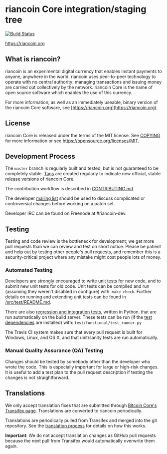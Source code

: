 riancoin Core integration/staging tree
=====================================

[![Build Status](https://travis-ci.org/riancoin-project/riancoin.svg?branch=master)](https://travis-ci.org/riancoin-project/riancoin)

https://riancoin.org

What is riancoin?
----------------

riancoin is an experimental digital currency that enables instant payments to
anyone, anywhere in the world. riancoin uses peer-to-peer technology to operate
with no central authority: managing transactions and issuing money are carried
out collectively by the network. riancoin Core is the name of open source
software which enables the use of this currency.

For more information, as well as an immediately useable, binary version of
the riancoin Core software, see [https://riancoin.org](https://riancoin.org).

License
-------

riancoin Core is released under the terms of the MIT license. See [COPYING](COPYING) for more
information or see https://opensource.org/licenses/MIT.

Development Process
-------------------

The `master` branch is regularly built and tested, but is not guaranteed to be
completely stable. [Tags](https://github.com/riancoin-project/riancoin/tags) are created
regularly to indicate new official, stable release versions of riancoin Core.

The contribution workflow is described in [CONTRIBUTING.md](CONTRIBUTING.md).

The developer [mailing list](https://groups.google.com/forum/#!forum/riancoin-dev)
should be used to discuss complicated or controversial changes before working
on a patch set.

Developer IRC can be found on Freenode at #riancoin-dev.

Testing
-------

Testing and code review is the bottleneck for development; we get more pull
requests than we can review and test on short notice. Please be patient and help out by testing
other people's pull requests, and remember this is a security-critical project where any mistake might cost people
lots of money.

### Automated Testing

Developers are strongly encouraged to write [unit tests](src/test/README.md) for new code, and to
submit new unit tests for old code. Unit tests can be compiled and run
(assuming they weren't disabled in configure) with: `make check`. Further details on running
and extending unit tests can be found in [/src/test/README.md](/src/test/README.md).

There are also [regression and integration tests](/test), written
in Python, that are run automatically on the build server.
These tests can be run (if the [test dependencies](/test) are installed) with: `test/functional/test_runner.py`

The Travis CI system makes sure that every pull request is built for Windows, Linux, and OS X, and that unit/sanity tests are run automatically.

### Manual Quality Assurance (QA) Testing

Changes should be tested by somebody other than the developer who wrote the
code. This is especially important for large or high-risk changes. It is useful
to add a test plan to the pull request description if testing the changes is
not straightforward.

Translations
------------

We only accept translation fixes that are submitted through [Bitcoin Core's Transifex page](https://www.transifex.com/projects/p/bitcoin/).
Translations are converted to riancoin periodically.

Translations are periodically pulled from Transifex and merged into the git repository. See the
[translation process](doc/translation_process.md) for details on how this works.

**Important**: We do not accept translation changes as GitHub pull requests because the next
pull from Transifex would automatically overwrite them again.
